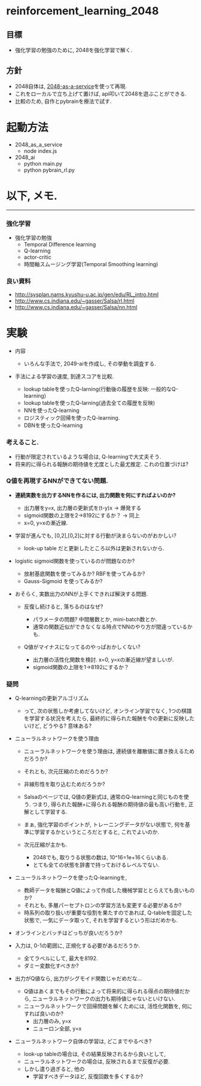 reinforcement_learning_2048
===========================

## 目標
+ 強化学習の勉強のために, 2048を強化学習で解く.

## 方針
+ 2048自体は, [2048-as-a-service](https://github.com/Semantics3/2048-as-a-service.git )を使って再現.
+ これをローカルで立ち上げて置けば, api叩いて2048を遊ぶことができる.
+ 比較のため, 自作とpybrainを療法で試す.

# 起動方法
+ 2048_as_a_service
  + node index.js 
+ 2048_ai
  + python main.py
  + python pybrain_rl.py



# 以下, メモ.
---
### 強化学習
+ 強化学習の勉強
  + Temporal Difference learning
  + Q-learning
  + actor-critic
  + 時間軸スムージング学習(Temporal Smoothing learning)



### 良い資料
+ http://sysplan.nams.kyushu-u.ac.jp/gen/edu/RL_intro.html
+ http://www.cs.indiana.edu/~gasser/Salsa/rl.html
+ http://www.cs.indiana.edu/~gasser/Salsa/nn.html

# 実験
+ 内容
  + いろんな手法で, 2049-aiを作成し, その挙動を調査する.

+ 手法による学習の速度, 到達スコアを比較.
  + lookup tableを使ったQ-larning(行動後の履歴を反映: 一般的なQ-learning)
  + lookup tableを使ったQ-larning(過去全ての履歴を反映)
  + NNを使ったQ-learning
  + ロジスティック回帰を使ったQ-learning.
  + DBNを使ったQ-learning


### 考えること.
+ 行動が限定されているような場合は, Q-learningで大丈夫そう.
+ 将来的に得られる報酬の期待値を尤度とした最尤推定. これの位置づけは?



### Q値を再現するNNができてない問題.

+ __連続実数を出力するNNを作るには, 出力関数を何にすればよいのか?__
  + 出力層をy=x, 出力層の更新式を(t-y)x         -> 爆発する
  + sigmoid関数の上限を2->8192にするか？        -> 同上
  + x=0, y=xの漸近線.

+ 学習が進んでも, [0,2],[0,2]に対する行動が決まらないのがおかしい?
  + look-up table だと更新したところ以外は更新されないから.

+ logistic sigmoid関数を使っているのが問題なのか?
  + 放射基底関数を使ってみるか? RBFを使ってみるか?
  + Gauss-Sigmoid を使ってみるか?


+ おそらく, 実数出力のNNが上手くできれば解決する問題.
  + 反復し続けると, 落ちるのはなぜ?
    + パラメータの問題? 中間層数とか, mini-batch数とか.
    + 通常の関数近似ができなくなる時点でNNのやり方が間違っているかも.

  + Q値がマイナスになってるのやっぱおかしくない?
    + 出力層の活性化関数を検討. x=0, y=xの漸近線が望ましいが.
    + sigmoid関数の上限を1->8192にするか？




### 疑問
+ Q-learningの更新アルゴリズム
  + って, 次の状態しか考慮してないけど,
    オンライン学習でなく, 1つの棋譜を学習する状況を考えたら,
    最終的に得られた報酬を今の更新に反映したいけど, どうやる? 意味ある?

+ ニューラルネットワークを使う理由
  + ニューラルネットワークを使う理由は, 連続値を離散値に置き換えるためだろうか?
  + それとも, 次元圧縮のためだろうか?
  + 非線形性を取り込むためだろうか?
  + Salsaのページでは, Q値の更新式は, 通常のQ-learningと同じものを使う.
    つまり, 得られた報酬+に得られる報酬の期待値の最も高い行動を, 正解として学習する.
  + まぁ, 強化学習のポイントが, トレーニングデータがない状態で,
    何を基準に学習するかというところだとすると, これでよいのか.

  + 次元圧縮が主かも.
    + 2048でも, 取りうる状態の数は, 10^16=1e+16くらいある.
    + とても全ての状態を辞書で持っておけるレベルでない.

+ ニューラルネットワークを使ったQ-learningを,
  + 教師データを報酬とQ値によって作成した機械学習ととらえても良いものか?
  + それとも, 多層パーセプトロンの学習方法も変更する必要があるか?
  + 時系列の取り扱いが重要な役割を果たすのであれば,
    Q-tableを固定した状態で, 一気にデータ取って, それを学習するという形はだめかも.


+ オンラインとバッチはどっちが良いだろうか?

+ 入力は, 0-1の範囲に, 正規化する必要があるだろうか.
  + 全てラベルにして, 最大を8192.
  + ダミー変数化すべきか?

+ 出力がQ値なら, 出力がシグモイド関数じゃだめだな...
  + Q値はあくまでもその行動によって将来的に得られる得点の期待値だから,
    ニューラルネットワークの出力も期待値じゃないといけない.
  + ニューラルネットワークで回帰問題を解くためには, 活性化関数を, 何にすれば良いのか?
    + 出力層のみ, y=x
    + ニューロン全部, y=x

+ ニューラルネットワーク自体の学習は, どこまでやるべき?
  + look-up tableの場合は, その結果反映されるから良いとして,
  + ニューラルネットワークの場合は, 反映されるまで反復が必要.
  + しかし遣り過ぎると, 他の
    + 学習すべきデータほど, 反復回数を多くするか?










